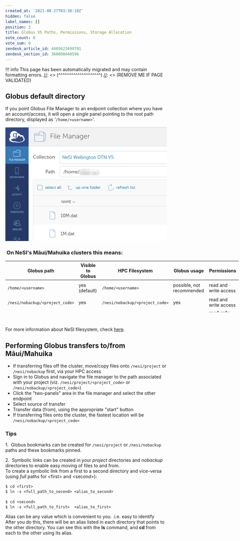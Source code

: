 ```yaml
---
created_at: '2021-08-27T03:30:10Z'
hidden: false
label_names: []
position: 3
title: Globus V5 Paths, Permissions, Storage Allocation
vote_count: 0
vote_sum: 0
zendesk_article_id: 4405623499791
zendesk_section_id: 360000040596
---
```




[//]: <> (REMOVE ME IF PAGE VALIDATED)
[//]: <> (vvvvvvvvvvvvvvvvvvvv)
!!! info
    This page has been automatically migrated and may contain formatting errors.
[//]: <> (^^^^^^^^^^^^^^^^^^^^)
[//]: <> (REMOVE ME IF PAGE VALIDATED)

## Globus default directory

If you point Globus File Manager to an endpoint collection where you
have an account/access, it will open a single panel pointing to the root
path directory, displayed as '`/home/<username>`'.

![mceclip0.png](../../assets/images/4408734639887.name_me.png)

###  On NeSI's Māui/Mahuika clusters this means:

<table style="height: 160px; width: 728px;">
<thead>
<tr class="header" style="height: 44px;">
<th style="width: 178.783px; height: 44px">Globus path</th>
<th style="width: 101.033px; height: 44px">Visible to Globus</th>
<th style="width: 181.817px; height: 44px">HPC Filesystem</th>
<th style="width: 130.15px; height: 44px">Globus usage</th>
<th style="width: 120.217px; height: 44px">Permissions</th>
</tr>
</thead>
<tbody>
<tr class="odd" style="height: 44px;">
<td
style="width: 170.783px; height: 44px"><code>/home/&lt;username&gt;</code></td>
<td style="width: 93.0333px; height: 44px">yes (default)</td>
<td
style="width: 173.817px; height: 44px"><code>/home/&lt;username&gt;</code></td>
<td style="width: 122.15px; height: 44px">possible, not recommended</td>
<td style="width: 112.217px; height: 44px">read and write access</td>
</tr>
<tr class="even">
<td
style="width: 170.783px; height: 36px"><code>/nesi/nobackup/&lt;project_code&gt;</code></td>
<td style="width: 93.0333px; height: 36px">yes</td>
<td
style="width: 173.817px; height: 36px"><code>/nesi/nobackup/&lt;project_code&gt;</code></td>
<td style="width: 122.15px; height: 36px">yes</td>
<td style="width: 112.217px; height: 36px">read and write access</td>
</tr>
<tr class="odd">
<td
style="width: 170.783px; height: 36px"><code>/nesi/project/&lt;project_code&gt;</code></td>
<td style="width: 93.0333px; height: 36px">yes</td>
<td
style="width: 173.817px; height: 36px"><code>/nesi/project/&lt;project_code&gt;</code></td>
<td style="width: 122.15px; height: 36px">yes</td>
<td style="width: 112.217px; height: 36px"><strong>read only</strong>
access</td>
</tr>
</tbody>
</table>

 

For more information about NeSI filesystem, check
[here](https://support.nesi.org.nz/hc/en-gb/articles/360000177256-NeSI-File-Systems-and-Quotas).

## Performing Globus transfers to/from Māui/Mahuika

-   If transferring files off the cluster, move/copy files onto
    `/nesi/project` or `/nesi/nobackup` first, via your HPC access
-   Sign in to Globus and navigate the file manager to the path
    associated with your project (viz. `/nesi/project/<project_code>` or
    `/nesi/nobackup/<project_code>`)
-   Click the "two-panels" area in the file manager and select the other
    endpoint
-   Select source of transfer
-   Transfer data (from), using the appropriate "start" button
-   If transferring files onto the cluster, the fastest location will be
    `/nesi/nobackup/<project_code>`

### Tips

1.  Globus bookmarks can be created for `/nesi/project` or
`/nesi/nobackup` paths and these bookmarks pinned.

2.  Symbolic links can be created in your *project* directories and
*nobackup* directories to enable easy moving of files to and from.  
To create a symbolic link from a first to a second directory and
vice-versa (using *full* paths for &lt;first&gt; and &lt;second&gt;):

    $ cd <first>
    $ ln -s <full_path_to_second> <alias_to_second>
     
    $ cd <second>
    $ ln -s <full_path_to_first>  <alias_to_first>

Alias can be any value which is convenient to you. .i.e. easy to
identify  
After you do this, there will be an alias listed in each directory that
points to the other directory. You can see this with the **ls** command,
and **cd** from each to the other using its alias.

 
